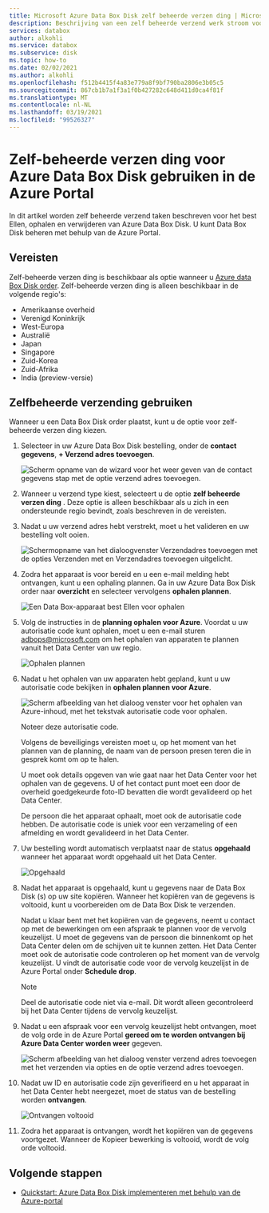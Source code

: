 ```yaml
---
title: Microsoft Azure Data Box Disk zelf beheerde verzen ding | Microsoft Docs in gegevens
description: Beschrijving van een zelf beheerde verzend werk stroom voor Azure Data Box Disk apparaten
services: databox
author: alkohli
ms.service: databox
ms.subservice: disk
ms.topic: how-to
ms.date: 02/02/2021
ms.author: alkohli
ms.openlocfilehash: f512b4415f4a83e779a8f9bf790ba2806e3b05c5
ms.sourcegitcommit: 867cb1b7a1f3a1f0b427282c648d411d0ca4f81f
ms.translationtype: MT
ms.contentlocale: nl-NL
ms.lasthandoff: 03/19/2021
ms.locfileid: "99526327"
---
```

# <a name="use-self-managed-shipping-for-azure-data-box-disk-in-the-azure-portal"></a>Zelf-beheerde verzen ding voor Azure Data Box Disk gebruiken in de Azure Portal

In dit artikel worden zelf beheerde verzend taken beschreven voor het best Ellen, ophalen en verwijderen van Azure Data Box Disk. U kunt Data Box Disk beheren met behulp van de Azure Portal.

## <a name="prerequisites"></a>Vereisten

Zelf-beheerde verzen ding is beschikbaar als optie wanneer u [Azure data Box Disk order](data-box-disk-deploy-ordered.md). Zelf-beheerde verzen ding is alleen beschikbaar in de volgende regio's:

* Amerikaanse overheid
* Verenigd Koninkrijk
* West-Europa
* Australië
* Japan
* Singapore
* Zuid-Korea
* Zuid-Afrika
* India (preview-versie)

## <a name="use-self-managed-shipping"></a>Zelfbeheerde verzending gebruiken

Wanneer u een Data Box Disk order plaatst, kunt u de optie voor zelf-beheerde verzen ding kiezen.

1. Selecteer in uw Azure Data Box Disk bestelling, onder de **contact gegevens**, **+ Verzend adres toevoegen**.

   ![Scherm opname van de wizard voor het weer geven van de contact gegevens stap met de optie verzend adres toevoegen.](media\data-box-portal-customer-managed-shipping\choose-self-managed-shipping-1.png)

2. Wanneer u verzend type kiest, selecteert u de optie **zelf beheerde verzen ding** . Deze optie is alleen beschikbaar als u zich in een ondersteunde regio bevindt, zoals beschreven in de vereisten.

3. Nadat u uw verzend adres hebt verstrekt, moet u het valideren en uw bestelling volt ooien.

   ![Schermopname van het dialoogvenster Verzendadres toevoegen met de opties Verzenden met en Verzendadres toevoegen uitgelicht.](media\data-box-portal-customer-managed-shipping\choose-self-managed-shipping-2.png)

4. Zodra het apparaat is voor bereid en u een e-mail melding hebt ontvangen, kunt u een ophaling plannen. Ga in uw Azure Data Box Disk order naar **overzicht** en selecteer vervolgens **ophalen plannen**.

   ![Een Data Box-apparaat best Ellen voor ophalen](media\data-box-disk-portal-customer-managed-shipping\data-box-disk-user-pickup-01b.png)

5. Volg de instructies in de **planning ophalen voor Azure**. Voordat u uw autorisatie code kunt ophalen, moet u een e-mail sturen [adbops@microsoft.com](mailto:adbops@microsoft.com) om het ophalen van apparaten te plannen vanuit het Data Center van uw regio.

   ![Ophalen plannen](media\data-box-disk-portal-customer-managed-shipping\data-box-disk-user-pickup-02c.png)

6. Nadat u het ophalen van uw apparaten hebt gepland, kunt u uw autorisatie code bekijken in **ophalen plannen voor Azure**.

   ![Scherm afbeelding van het dialoog venster voor het ophalen van Azure-inhoud, met het tekstvak autorisatie code voor ophalen.](media\data-box-disk-portal-customer-managed-shipping\data-box-disk-authcode-01b.png)

   Noteer deze autorisatie code.

   Volgens de beveiligings vereisten moet u, op het moment van het plannen van de planning, de naam van de persoon presen teren die in gesprek komt om op te halen.

   U moet ook details opgeven van wie gaat naar het Data Center voor het ophalen van de gegevens. U of het contact punt moet een door de overheid goedgekeurde foto-ID bevatten die wordt gevalideerd op het Data Center.

   De persoon die het apparaat ophaalt, moet ook de autorisatie code hebben. De autorisatie code is uniek voor een verzameling of een afmelding en wordt gevalideerd in het Data Center.

7. Uw bestelling wordt automatisch verplaatst naar de status **opgehaald** wanneer het apparaat wordt opgehaald uit het Data Center.

   ![Opgehaald](media\data-box-disk-portal-customer-managed-shipping\data-box-disk-ready-disk-01b.png)

8. Nadat het apparaat is opgehaald, kunt u gegevens naar de Data Box Disk (s) op uw site kopiëren. Wanneer het kopiëren van de gegevens is voltooid, kunt u voorbereiden om de Data Box Disk te verzenden.

   Nadat u klaar bent met het kopiëren van de gegevens, neemt u contact op met de bewerkingen om een afspraak te plannen voor de vervolg keuzelijst. U moet de gegevens van de persoon die binnenkomt op het Data Center delen om de schijven uit te kunnen zetten. Het Data Center moet ook de autorisatie code controleren op het moment van de vervolg keuzelijst. U vindt de autorisatie code voor de vervolg keuzelijst in de Azure Portal onder **Schedule drop**.

   > [!NOTE]
   > Deel de autorisatie code niet via e-mail. Dit wordt alleen gecontroleerd bij het Data Center tijdens de vervolg keuzelijst.

9. Nadat u een afspraak voor een vervolg keuzelijst hebt ontvangen, moet de volg orde in de Azure Portal **gereed om te worden ontvangen bij Azure Data Center worden weer** gegeven.

   ![Scherm afbeelding van het dialoog venster verzend adres toevoegen met het verzenden via opties en de optie verzend adres toevoegen.](media\data-box-disk-portal-customer-managed-shipping\data-box-disk-authcode-dropoff-02b.png)

10. Nadat uw ID en autorisatie code zijn geverifieerd en u het apparaat in het Data Center hebt neergezet, moet de status van de bestelling worden **ontvangen**.

    ![Ontvangen voltooid](media\data-box-disk-portal-customer-managed-shipping\data-box-disk-received-01a.png)

11. Zodra het apparaat is ontvangen, wordt het kopiëren van de gegevens voortgezet. Wanneer de Kopieer bewerking is voltooid, wordt de volg orde voltooid.

## <a name="next-steps"></a>Volgende stappen

* [Quickstart: Azure Data Box Disk implementeren met behulp van de Azure-portal](data-box-disk-quickstart-portal.md)
